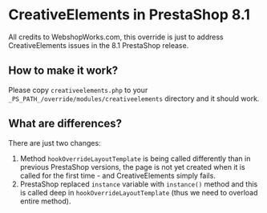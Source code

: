 # CreativeElements in PrestaShop 8.1

All credits to WebshopWorks.com, this override is just to address CreativeElements issues in the 8.1 PrestaShop release.

## How to make it work?

Please copy `creativeelements.php` to your `_PS_PATH_/override/modules/creativeelements` directory and it should work.

## What are differences?

There are just two changes:
1. Method `hookOverrideLayoutTemplate` is being called differently than in previous PrestaShop versions, the page is not yet created when it is called for the first time - and CreativeElements simply fails.
2. PrestaShop replaced `instance` variable with `instance()` method and this is called deep in `hookOverrideLayoutTemplate` (thus we need to overload entire method).
